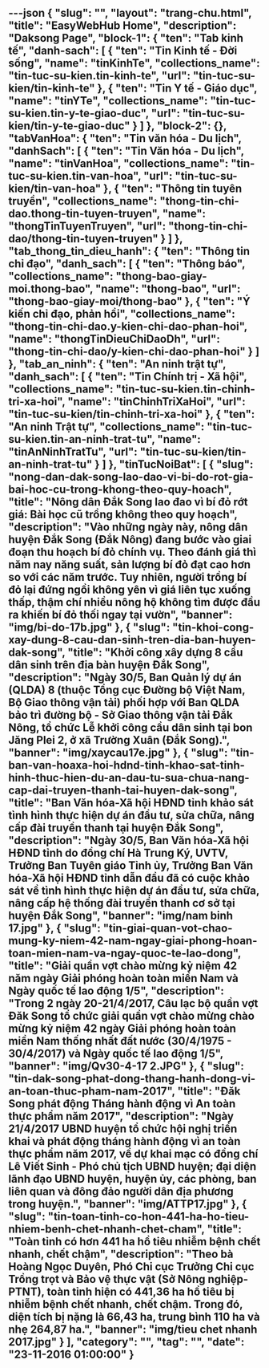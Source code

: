 ---json
{
    "slug": "",
    "layout": "trang-chu.html",
    "title": "EasyWebHub Home",
    "description": "Daksong Page",
    "block-1": {
        "ten": "Tab kinh tế",
        "danh-sach": [
            {
                "ten": "Tin Kinh tế - Đời sống",
                "name": "tinKinhTe",
                "collections_name": "tin-tuc-su-kien.tin-kinh-te",
                "url": "tin-tuc-su-kien/tin-kinh-te"
            },
            {
                "ten": "Tin Y tế - Giáo dục",
                "name": "tinYTe",
                "collections_name": "tin-tuc-su-kien.tin-y-te-giao-duc",
                "url": "tin-tuc-su-kien/tin-y-te-giao-duc"
            }
        ]
    },
    "block-2": {},
    "tabVanHoa": {
        "ten": "Tin văn hóa - Du lịch",
        "danhSach": [
            {
                "ten": "Tin Văn hóa - Du lịch",
                "name": "tinVanHoa",
                "collections_name": "tin-tuc-su-kien.tin-van-hoa",
                "url": "tin-tuc-su-kien/tin-van-hoa"
            },
            {
                "ten": "Thông tin tuyên truyền",
                "collections_name": "thong-tin-chi-dao.thong-tin-tuyen-truyen",
                "name": "thongTinTuyenTruyen",
                "url": "thong-tin-chi-dao/thong-tin-tuyen-truyen"
            }
        ]
    },
    "tab_thong_tin_dieu_hanh": {
        "ten": "Thông tin chỉ đạo",
        "danh_sach": [
            {
                "ten": "Thông báo",
                "collections_name": "thong-bao-giay-moi.thong-bao",
                "name": "thong-bao",
                "url": "thong-bao-giay-moi/thong-bao"
            },
            {
                "ten": "Ý kiến chỉ đạo, phản hồi",
                "collections_name": "thong-tin-chi-dao.y-kien-chi-dao-phan-hoi",
                "name": "thongTinDieuChiDaoDh",
                "url": "thong-tin-chi-dao/y-kien-chi-dao-phan-hoi"
            }
        ]
    },
    "tab_an_ninh": {
        "ten": "An ninh trật tự",
        "danh_sach": [
            {
                "ten": "Tin Chính trị - Xã hội",
                "collections_name": "tin-tuc-su-kien.tin-chinh-tri-xa-hoi",
                "name": "tinChinhTriXaHoi",
                "url": "tin-tuc-su-kien/tin-chinh-tri-xa-hoi"
            },
            {
                "ten": "An ninh Trật tự",
                "collections_name": "tin-tuc-su-kien.tin-an-ninh-trat-tu",
                "name": "tinAnNinhTratTu",
                "url": "tin-tuc-su-kien/tin-an-ninh-trat-tu"
            }
        ]
    },
    "tinTucNoiBat": [
        {
            "slug": "nong-dan-dak-song-lao-dao-vi-bi-do-rot-gia-bai-hoc-cu-trong-khong-theo-quy-hoach",
            "title": "Nông dân Đắk Song lao đao vì bí đỏ rớt giá: Bài học cũ trồng không theo quy hoạch",
            "description": "Vào những ngày này, nông dân huyện Đắk Song (Đắk Nông) đang bước vào giai đoạn thu hoạch bí đỏ chính vụ. Theo đánh giá thì năm nay năng suất, sản lượng bí đỏ đạt cao hơn so với các năm trước. Tuy nhiên, người trồng bí đỏ lại đứng ngồi không yên vì giá liên tục xuống thấp, thậm chí nhiều nông hộ không tìm được đầu ra khiến bí đỏ thối ngay tại vườn",
            "banner": "img/bi-do-17b.jpg"
        },
        {
            "slug": "tin-khoi-cong-xay-dung-8-cau-dan-sinh-tren-dia-ban-huyen-dak-song",
            "title": "Khởi công xây dựng 8 cầu dân sinh trên địa bàn huyện Đắk Song",
            "description": "Ngày 30/5, Ban Quản lý dự án (QLDA) 8 (thuộc Tổng cục Đường bộ Việt Nam, Bộ Giao thông vận tải) phối hợp với Ban QLDA bảo trì đường bộ - Sở Giao thông vận tải Đắk Nông, tổ chức Lễ khởi công cầu dân sinh tại bon Jăng Plei 2, ở xã Trường Xuân (Đắk Song).",
            "banner": "img/xaycau17e.jpg"
        },
        {
            "slug": "tin-ban-van-hoaxa-hoi-hdnd-tinh-khao-sat-tinh-hinh-thuc-hien-du-an-dau-tu-sua-chua-nang-cap-dai-truyen-thanh-tai-huyen-dak-song",
            "title": "Ban Văn hóa-Xã hội HĐND tỉnh khảo sát tình hình thực hiện dự án đầu tư, sửa chữa, nâng cấp đài truyền thanh tại huyện Đắk Song",
            "description": "Ngày 30/5, Ban Văn hóa-Xã hội HĐND tỉnh do đồng chí Hà Trung Ký, UVTV, Trưởng Ban Tuyên giáo Tỉnh ủy, Trưởng Ban Văn hóa-Xã hội HĐND tỉnh dẫn đầu đã có cuộc khảo sát về tình hình thực hiện dự án đầu tư, sửa chữa, nâng cấp hệ thống đài truyền thanh cơ sở tại huyện Đắk Song",
            "banner": "img/nam binh 17.jpg"
        },
        {
            "slug": "tin-giai-quan-vot-chao-mung-ky-niem-42-nam-ngay-giai-phong-hoan-toan-mien-nam-va-ngay-quoc-te-lao-dong",
            "title": "Giải quần vợt chào mừng kỷ niệm 42 năm ngày Giải phóng hoàn toàn miền Nam và Ngày quốc tế lao động 1/5",
            "description": "Trong 2 ngày 20-21/4/2017, Câu lạc bộ quần vợt Đăk Song tổ chức giải quần vợt chào mừng chào mừng kỷ niệm 42 ngày Giải phóng hoàn toàn miền Nam thống nhất đất nước (30/4/1975 - 30/4/2017) và Ngày quốc tế lao động 1/5",
            "banner": "img/Qv30-4-17 2.JPG"
        },
        {
            "slug": "tin-dak-song-phat-dong-thang-hanh-dong-vi-an-toan-thuc-pham-nam-2017",
            "title": "Đăk Song phát động Tháng hành động vì An toàn thực phẩm năm 2017",
            "description": "Ngày 21/4/2017 UBND huyện tổ chức hội nghị triển khai và phát động tháng hành động vì an toàn thực phẩm năm 2017, về dự khai mạc có đồng chí Lê Viết Sinh - Phó chủ tịch UBND huyện; đại diện lãnh đạo UBND huyện, huyện ủy, các phòng, ban liên quan và đông đảo người dân địa phương trong huyện.",
            "banner": "img/ATTP17.jpg"
        },
        {
            "slug": "tin-toan-tinh-co-hon-441-ha-ho-tieu-nhiem-benh-chet-nhanh-chet-cham",
            "title": "Toàn tỉnh có hơn 441 ha hồ tiêu nhiễm bệnh chết nhanh, chết chậm",
            "description": "Theo bà Hoàng Ngọc Duyên, Phó Chi cục Trưởng Chi cục Trồng trọt và Bảo vệ thực vật (Sở Nông nghiệp-PTNT), toàn tỉnh hiện có 441,36 ha hồ tiêu bị nhiễm bệnh chết nhanh, chết chậm. Trong đó, diện tích bị nặng là 66,43 ha, trung bình 110 ha và nhẹ 264,87 ha.",
            "banner": "img/tieu chet nhanh 2017.jpg"
        }
    ],
    "category": "",
    "tag": "",
    "date": "23-11-2016 01:00:00"
}
---
